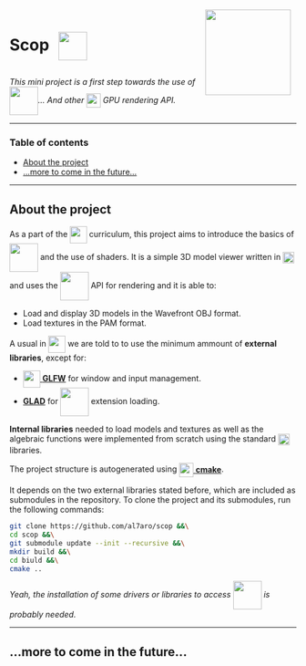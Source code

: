 <img src="https://static.wikia.nocookie.net/minecraft_gamepedia/images/c/c1/Spyglass_JE2_BE1.png/revision/latest?cb=20210326000736" align="right" width=150 style="margin:10px"/>

<h1>Scop <a href="https://www.opengl.org"><img src="https://upload.wikimedia.org/wikipedia/commons/e/e9/Opengl-logo.svg" align="center" width=50 style="margin:10px"/></h1></a>


<em>This mini project is a first step towards the use of <a href="https://www.opengl.org"><img src="https://upload.wikimedia.org/wikipedia/commons/e/e9/Opengl-logo.svg" align="center" width=50/></h1></a>... And other <img src="https://cdn.worldvectorlogo.com/logos/nvidia-7.svg" width=25 align="center"/> GPU rendering API.</em>

---

<h3>Table of contents</h3>

- [About the project](#about-the-project)
- [...more to come in the future...](#more-to-come-in-the-future)

---

## About the project

As a part of the <a href="https://42.fr/"><img src="https://upload.wikimedia.org/wikipedia/commons/thumb/8/8d/42_Logo.svg/2048px-42_Logo.svg.png" width=30 align="center"/></a> curriculum, this project aims to introduce the basics of <a href="https://www.opengl.org"><img src="https://upload.wikimedia.org/wikipedia/commons/e/e9/Opengl-logo.svg" align="center" width=50/></h1></a> and the use of shaders.
It is a simple 3D model viewer written in <a href="https://en.wikipedia.org/wiki/C_(programming_language)"><img src="https://upload.wikimedia.org/wikipedia/commons/1/19/C_Logo.png" width=20 align="center"/></a>  and uses the <a href="https://www.opengl.org"><img src="https://upload.wikimedia.org/wikipedia/commons/e/e9/Opengl-logo.svg" align="center" width=50/></h1></a> API for rendering and it is able to:
- Load and display 3D models in the Wavefront OBJ format.
- Load textures in the PAM format.

A usual in <a href="https://42.fr/"><img src="https://upload.wikimedia.org/wikipedia/commons/thumb/8/8d/42_Logo.svg/2048px-42_Logo.svg.png" width=30 align="center"/></a> we are told to to use the minimum ammount of **external libraries**, except for:

- <a href="https://www.glfw.org/" ><img src="https://www.glfw.org/img/favicon/favicon-196x196.png" width=30 align="center"/> **GLFW**</a> for window and input management.
- <a href="https://glad.dav1d.de/">**GLAD**</a> for <a href="https://www.opengl.org"><img src="https://upload.wikimedia.org/wikipedia/commons/e/e9/Opengl-logo.svg" align="center" width=50/></h1></a> extension loading.

**Internal libraries** needed to load models and textures as well as the algebraic functions were implemented from scratch using the standard <a href="https://en.wikipedia.org/wiki/C_(programming_language)"><img src="https://upload.wikimedia.org/wikipedia/commons/1/19/C_Logo.png" width=20 align="center"/></a> libraries.

The project structure is autogenerated using <a href="https://cmake.org/"><img src="https://upload.wikimedia.org/wikipedia/commons/thumb/1/13/Cmake.svg/2048px-Cmake.svg.png" width=25 align="center"/> **cmake**</a>.

It depends on the two external libraries stated before, which are included as submodules in the repository. To clone the project and its submodules, run the following commands:

```sh
git clone https://github.com/al7aro/scop &&\
cd scop &&\
git submodule update --init --recursive &&\
mkdir build &&\
cd biuld &&\
cmake ..
```

<em>Yeah, the installation of some drivers or libraries to access <a href="https://www.opengl.org"><img src="https://upload.wikimedia.org/wikipedia/commons/e/e9/Opengl-logo.svg" align="center" width=50/></h1></a> is probably needed.</em>

---

## ...more to come in the future...